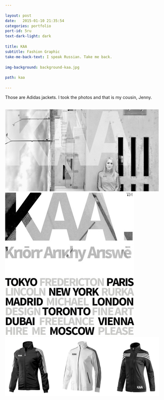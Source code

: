 ```yaml
---

layout: post
date:   2015-01-10 21:35:54
categories: portfolio
port-id: 5ru
text-dark-light: dark

title: KAA
subtitle: Fashion Graphic
take-me-back-text: I speak Russian. Take me back.

img-background: background-kaa.jpg

path: kaa

---
```


Those are Adidas jackets. I took the photos and that is my cousin, Jenny.

<div className="image-container">
    <img className="clear" src=""/>
    <img className="w4" src="./img/work/kaa/kaa-main.jpg"/>
    <img className="w1" src="./img/work/kaa/kaa-words.jpg"/>
    <img className="w3" src="./img/work/kaa/kaa-jackets.jpg"/>
</div>
